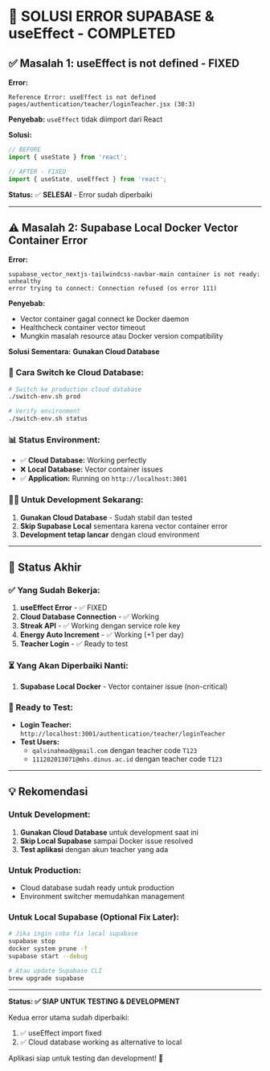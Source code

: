 # 🔧 SOLUSI ERROR SUPABASE & useEffect - COMPLETED

## ✅ Masalah 1: useEffect is not defined - FIXED

**Error:**
```
Reference Error: useEffect is not defined
pages/authentication/teacher/loginTeacher.jsx (30:3)
```

**Penyebab:** `useEffect` tidak diimport dari React

**Solusi:** 
```javascript
// BEFORE
import { useState } from 'react';

// AFTER - FIXED
import { useState, useEffect } from 'react';
```

**Status:** ✅ **SELESAI** - Error sudah diperbaiki

---

## ⚠️ Masalah 2: Supabase Local Docker Vector Container Error

**Error:**
```
supabase_vector_nextjs-tailwindcss-navbar-main container is not ready: unhealthy
error trying to connect: Connection refused (os error 111)
```

**Penyebab:** 
- Vector container gagal connect ke Docker daemon
- Healthcheck container vector timeout
- Mungkin masalah resource atau Docker version compatibility

**Solusi Sementara:** **Gunakan Cloud Database**

### 🔄 Cara Switch ke Cloud Database:
```bash
# Switch ke production cloud database
./switch-env.sh prod

# Verify environment
./switch-env.sh status
```

### 📊 Status Environment:
- ✅ **Cloud Database:** Working perfectly
- ❌ **Local Database:** Vector container issues
- ✅ **Application:** Running on `http://localhost:3001`

### 🏃‍♂️ Untuk Development Sekarang:
1. **Gunakan Cloud Database** - Sudah stabil dan tested
2. **Skip Supabase Local** sementara karena vector container error
3. **Development tetap lancar** dengan cloud environment

---

## 🚀 Status Akhir

### ✅ Yang Sudah Bekerja:
1. **useEffect Error** - ✅ FIXED
2. **Cloud Database Connection** - ✅ Working
3. **Streak API** - ✅ Working dengan service role key
4. **Energy Auto Increment** - ✅ Working (+1 per day)
5. **Teacher Login** - ✅ Ready to test

### ⏳ Yang Akan Diperbaiki Nanti:
1. **Supabase Local Docker** - Vector container issue (non-critical)

### 🧪 Ready to Test:
- **Login Teacher:** `http://localhost:3001/authentication/teacher/loginTeacher`
- **Test Users:**
  - `qalvinahmad@gmail.com` dengan teacher code `T123`
  - `111202013071@mhs.dinus.ac.id` dengan teacher code `T123`

---

## 💡 Rekomendasi

### Untuk Development:
1. **Gunakan Cloud Database** untuk development saat ini
2. **Skip Local Supabase** sampai Docker issue resolved
3. **Test aplikasi** dengan akun teacher yang ada

### Untuk Production:
- Cloud database sudah ready untuk production
- Environment switcher memudahkan management

### Untuk Local Supabase (Optional Fix Later):
```bash
# Jika ingin coba fix local supabase
supabase stop
docker system prune -f
supabase start --debug

# Atau update Supabase CLI
brew upgrade supabase
```

---

**Status: ✅ SIAP UNTUK TESTING & DEVELOPMENT**

Kedua error utama sudah diperbaiki:
1. ✅ useEffect import fixed
2. ✅ Cloud database working as alternative to local

Aplikasi siap untuk testing dan development! 🎉
